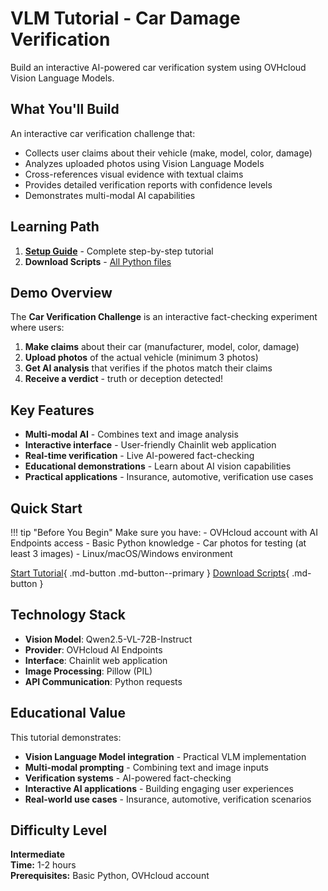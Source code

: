 # VLM Tutorial - Car Damage Verification

Build an interactive AI-powered car verification system using OVHcloud Vision Language Models.

## What You'll Build

An interactive car verification challenge that:
- Collects user claims about their vehicle (make, model, color, damage)
- Analyzes uploaded photos using Vision Language Models
- Cross-references visual evidence with textual claims
- Provides detailed verification reports with confidence levels
- Demonstrates multi-modal AI capabilities

## Learning Path

1. [**Setup Guide**](setup-guide.md) - Complete step-by-step tutorial
2. **Download Scripts** - [All Python files](/ovhcloud-workbooks/public-cloud/ai-endpoints/vlm-tutorial-car-damage-verfication/scripts/)

## Demo Overview

The **Car Verification Challenge** is an interactive fact-checking experiment where users:

1. **Make claims** about their car (manufacturer, model, color, damage)
2. **Upload photos** of the actual vehicle (minimum 3 photos)
3. **Get AI analysis** that verifies if the photos match their claims
4. **Receive a verdict** - truth or deception detected!

## Key Features

- **Multi-modal AI** - Combines text and image analysis
- **Interactive interface** - User-friendly Chainlit web application
- **Real-time verification** - Live AI-powered fact-checking
- **Educational demonstrations** - Learn about AI vision capabilities
- **Practical applications** - Insurance, automotive, verification use cases

## Quick Start

!!! tip "Before You Begin"
    Make sure you have:
    - OVHcloud account with AI Endpoints access
    - Basic Python knowledge
    - Car photos for testing (at least 3 images)
    - Linux/macOS/Windows environment

[Start Tutorial](setup-guide.md){ .md-button .md-button--primary }
[Download Scripts](https://github.com/cougz/ovhcloud-workbooks/tree/main/public-cloud/ai-endpoints/vlm-tutorial-car-damage-verfication){ .md-button }

## Technology Stack

- **Vision Model**: Qwen2.5-VL-72B-Instruct
- **Provider**: OVHcloud AI Endpoints
- **Interface**: Chainlit web application
- **Image Processing**: Pillow (PIL)
- **API Communication**: Python requests

## Educational Value

This tutorial demonstrates:
- **Vision Language Model integration** - Practical VLM implementation
- **Multi-modal prompting** - Combining text and image inputs
- **Verification systems** - AI-powered fact-checking
- **Interactive AI applications** - Building engaging user experiences
- **Real-world use cases** - Insurance, automotive, verification scenarios

## Difficulty Level

**Intermediate**  
**Time:** 1-2 hours  
**Prerequisites:** Basic Python, OVHcloud account
